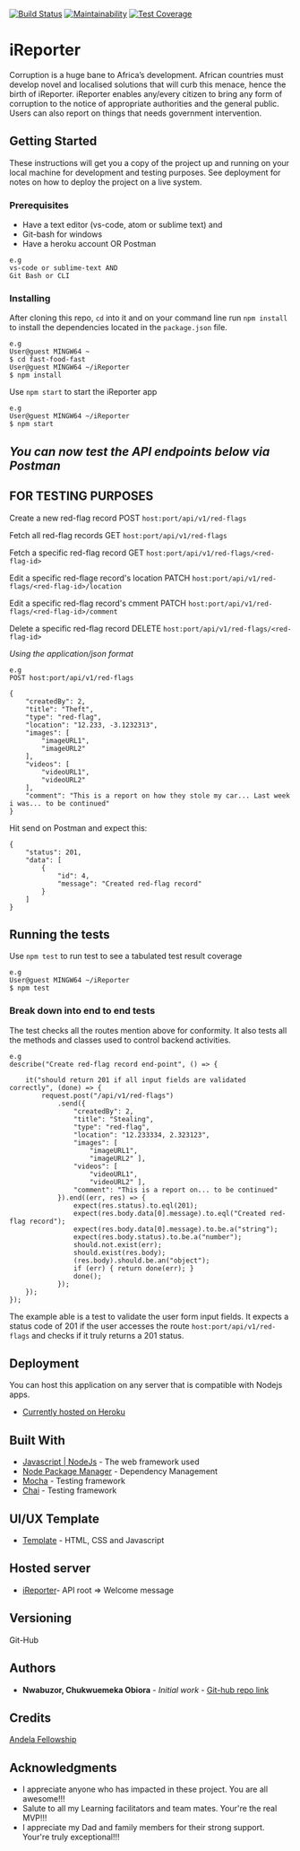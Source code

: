 [![Build Status](https://travis-ci.org/shaolinmkz/iReporter.svg?branch=develop)](https://travis-ci.org/shaolinmkz/iReporter) [![Maintainability](https://api.codeclimate.com/v1/badges/98f6a05084a6967f1857/maintainability)](https://codeclimate.com/github/shaolinmkz/iReporter/maintainability) [![Test Coverage](https://api.codeclimate.com/v1/badges/98f6a05084a6967f1857/test_coverage)](https://codeclimate.com/github/shaolinmkz/iReporter/test_coverage)

# iReporter
Corruption is a huge bane to Africa’s development. African countries must develop novel and localised solutions that will curb this menace, hence the birth of iReporter. iReporter enables any/every citizen to bring any form of corruption to the notice of appropriate authorities and the general public. Users can also report on things that needs government intervention.

## Getting Started
These instructions will get you a copy of the project up and running on your local machine for development and testing purposes.
See deployment for notes on how to deploy the project on a live system.

### Prerequisites
* Have a text editor (vs-code, atom or sublime text) and
* Git-bash for windows
* Have a heroku account OR Postman

```
e.g
vs-code or sublime-text AND
Git Bash or CLI
```

### Installing

After cloning this repo, `cd` into it and on your command line run `npm install` to install the dependencies located in the `package.json` file.

```
e.g
User@guest MINGW64 ~
$ cd fast-food-fast
User@guest MINGW64 ~/iReporter
$ npm install
```

Use `npm start` to start the iReporter app
```
e.g
User@guest MINGW64 ~/iReporter
$ npm start
```
## _You can now test the API endpoints below via Postman_

## FOR TESTING PURPOSES
Create a new red-flag record
POST `host:port/api/v1/red-flags`

Fetch all red-flag records
GET `host:port/api/v1/red-flags`

Fetch a specific red-flag record
GET `host:port/api/v1/red-flags/<red-flag-id>`

Edit a specific red-flage record's location
PATCH `host:port/api/v1/red-flags/<red-flag-id>/location`

Edit a specific red-flag record's cmment
PATCH `host:port/api/v1/red-flags/<red-flag-id>/comment`

Delete a specific red-flag record
DELETE `host:port/api/v1/red-flags/<red-flag-id>`


_Using the application/json format_
```
e.g
POST host:port/api/v1/red-flags

{
	"createdBy": 2,
    "title": "Theft",
    "type": "red-flag",
    "location": "12.233, -3.1232313",
    "images": [
        "imageURL1",
        "imageURL2"
    ],
    "videos": [
        "videoURL1",
        "videoURL2"
    ],
    "comment": "This is a report on how they stole my car... Last week i was... to be continued"
}

```
Hit send on Postman and expect this:
```
{
    "status": 201,
    "data": [
        {
            "id": 4,
            "message": "Created red-flag record"
        }
    ]
}
```

## Running the tests
Use `npm test` to run test to see a tabulated test result coverage

```
e.g
User@guest MINGW64 ~/iReporter
$ npm test
```

### Break down into end to end tests
The test checks all the routes mention above for conformity. It also tests all the methods and classes used to control backend activities.

```
e.g
describe("Create red-flag record end-point", () => {

	it("should return 201 if all input fields are validated correctly", (done) => {
		request.post("/api/v1/red-flags")
			.send({
				"createdBy": 2,
				"title": "Stealing",
				"type": "red-flag",
				"location": "12.233334, 2.323123",
				"images": [
					"imageURL1",
					"imageURL2" ],
				"videos": [
					"videoURL1",
					"videoURL2" ],
				"comment": "This is a report on... to be continued"
			}).end((err, res) => {
				expect(res.status).to.eql(201);
				expect(res.body.data[0].message).to.eql("Created red-flag record");
				expect(res.body.data[0].message).to.be.a("string");
				expect(res.body.status).to.be.a("number");
				should.not.exist(err);
				should.exist(res.body);
				(res.body).should.be.an("object");
				if (err) { return done(err); }
				done();
			});
	});
});
```
The example able is a test to validate the user form input fields.
It expects a status code of 201 if the user accesses the route `host:port/api/v1/red-flags` and checks if it truly returns a 201 status.


## Deployment
You can host this application on any server that is compatible with Nodejs apps.
* [Currently hosted on Heroku](https://eye-reporter.herokuapp.com/)


## Built With
* [Javascript | NodeJs](https://nodejs.org/en/) - The web framework used
* [Node Package Manager](https://www.npmjs.com/) - Dependency Management
* [Mocha](https://mochajs.org/) - Testing framework
* [Chai](http://www.chaijs.com/) - Testing framework

## UI/UX Template

* [Template](https://shaolinmkz.github.io/iReporter/ui/) - HTML, CSS and Javascript

## Hosted server
* [iReporter](https://eye-reporter.herokuapp.com/)- API root => Welcome message

## Versioning
Git-Hub 

## Authors
* **Nwabuzor, Chukwuemeka Obiora** - *Initial work* - [Git-hub repo link](https://github.com/shaolinmkz/iReporter)

## Credits
[Andela Fellowship](https://andela.com/fellowship/)

## Acknowledgments
* I appreciate anyone who has impacted in these project. You are all awesome!!!
* Salute to all my Learning facilitators and team mates. Your're the real MVP!!!
* I appreciate my Dad and family members for their strong support. Your're truly exceptional!!!
